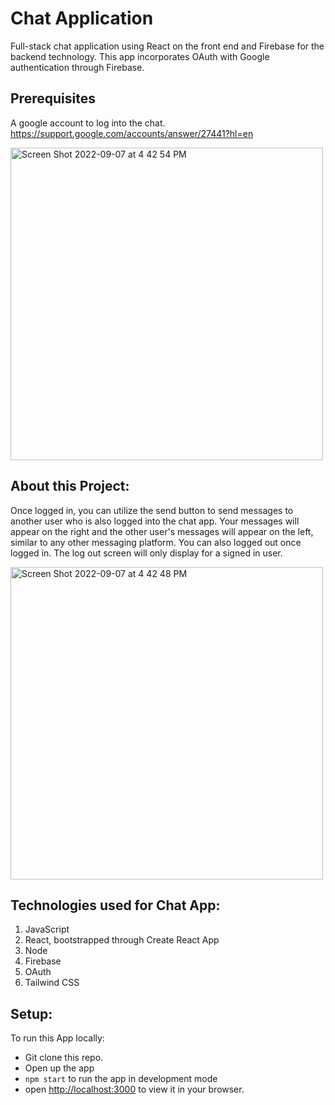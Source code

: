 # Chat Application

Full-stack chat application using React on the front end and Firebase for the backend technology. This app incorporates OAuth with Google authentication through Firebase. 

## Prerequisites
A google account to log into the chat.
https://support.google.com/accounts/answer/27441?hl=en

<img width="500" alt="Screen Shot 2022-09-07 at 4 42 54 PM" src="https://user-images.githubusercontent.com/68308236/188975085-be075f4d-ea2a-4667-bf73-cb875fa87a76.png">

## About this Project:
Once logged in, you can utilize the send button to send messages to another user who is also logged into the chat app. Your messages will appear on the right and the other user's messages will appear on the left, similar to any other messaging platform. You can also logged out once logged in. The log out screen will only display for a signed in user.

<img width="500" alt="Screen Shot 2022-09-07 at 4 42 48 PM" src="https://user-images.githubusercontent.com/68308236/188976220-20530ff5-2c75-408f-b51a-e5a3d5855ebb.png">


## Technologies used for Chat App:
1. JavaScript
2. React, bootstrapped through Create React App
3. Node
4. Firebase
5. OAuth
6. Tailwind CSS

## Setup:
To run this App locally:

- Git clone this repo.
- Open up the app
- `npm start` to run the app in development mode
- open [http://localhost:3000](http://localhost:3000) to view it in your browser.
